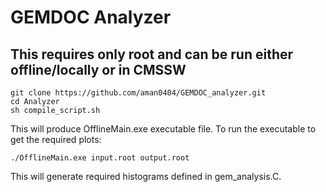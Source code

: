 # GEMDOC Analyzer
## This requires only root and can be run either offline/locally or in CMSSW

```
git clone https://github.com/aman0404/GEMDOC_analyzer.git
cd Analyzer
sh compile_script.sh
```

This will produce OfflineMain.exe executable file. To run the executable to get the required plots:

```
./OfflineMain.exe input.root output.root
```

This will generate required histograms defined in gem_analysis.C.
